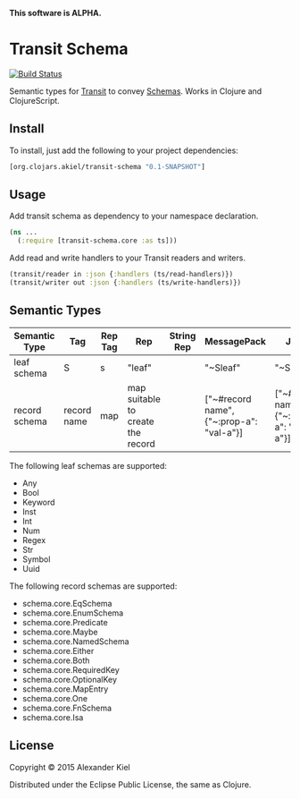 __This software is ALPHA.__

# Transit Schema

[![Build Status](https://travis-ci.org/alexanderkiel/transit-schema.svg?branch=master)](https://travis-ci.org/alexanderkiel/transit-schema)

Semantic types for [Transit][1] to convey [Schemas][2]. Works in Clojure and
ClojureScript.

## Install

To install, just add the following to your project dependencies:

```clojure
[org.clojars.akiel/transit-schema "0.1-SNAPSHOT"]
```

## Usage

Add transit schema as dependency to your namespace declaration.

```clojure
(ns ...
  (:require [transit-schema.core :as ts]))
```

Add read and write handlers to your Transit readers and writers.

```clojure
(transit/reader in :json {:handlers (ts/read-handlers)})
(transit/writer out :json {:handlers (ts/write-handlers)})
```

## Semantic Types

| Semantic Type | Tag | Rep Tag | Rep    | String Rep | MessagePack | JSON     | JSON-Verbose |
|---------------|-----|---------|--------|------------|-------------|----------|--------------|
| leaf schema   | S   | s       | "leaf" |            | "~Sleaf"    | "~Sleaf" | "~Sleaf"     |
| record schema | record name | map | map suitable to create the record | | ["~#record name", {"~:prop-a": "val-a"}] | ["~#record name", {"~:prop-a": "val-a"}] | {"~#record name": {"~:prop-a": "val-a"}} |

The following leaf schemas are supported:

* Any 
* Bool 
* Keyword
* Inst 
* Int
* Num
* Regex
* Str
* Symbol
* Uuid 

The following record schemas are supported:

* schema.core.EqSchema
* schema.core.EnumSchema
* schema.core.Predicate
* schema.core.Maybe
* schema.core.NamedSchema
* schema.core.Either
* schema.core.Both
* schema.core.RequiredKey
* schema.core.OptionalKey
* schema.core.MapEntry
* schema.core.One
* schema.core.FnSchema
* schema.core.Isa
                                  
## License

Copyright © 2015 Alexander Kiel

Distributed under the Eclipse Public License, the same as Clojure.

[1]: <https://github.com/cognitect/transit-format>
[2]: <https://github.com/Prismatic/schema>
